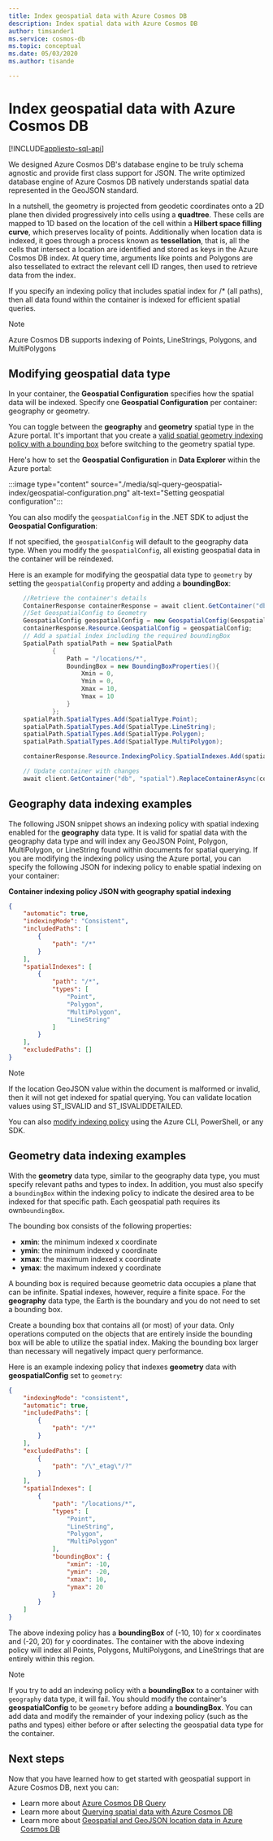 ```yaml
---
title: Index geospatial data with Azure Cosmos DB
description: Index spatial data with Azure Cosmos DB
author: timsander1
ms.service: cosmos-db
ms.topic: conceptual
ms.date: 05/03/2020
ms.author: tisande

---
```

# Index geospatial data with Azure Cosmos DB
[!INCLUDE[appliesto-sql-api](includes/appliesto-sql-api.md)]

We designed Azure Cosmos DB's database engine to be truly schema agnostic and provide first class support for JSON. The write optimized database engine of Azure Cosmos DB natively understands spatial data represented in the GeoJSON standard.

In a nutshell, the geometry is projected from geodetic coordinates onto a 2D plane then divided progressively into cells using a **quadtree**. These cells are mapped to 1D based on the location of the cell within a **Hilbert space filling curve**, which preserves locality of points. Additionally when location data is indexed, it goes through a process known as **tessellation**, that is, all the cells that intersect a location are identified and stored as keys in the Azure Cosmos DB index. At query time, arguments like points and Polygons are also tessellated to extract the relevant cell ID ranges, then used to retrieve data from the index.

If you specify an indexing policy that includes spatial index for /* (all paths), then all data found within the container is indexed for efficient spatial queries.

> [!NOTE]
> Azure Cosmos DB supports indexing of Points, LineStrings, Polygons, and MultiPolygons
>
>

## Modifying geospatial data type

In your container, the **Geospatial Configuration** specifies how the spatial data will be indexed. Specify one **Geospatial Configuration** per container: geography or geometry.

You can toggle between the **geography** and **geometry** spatial type in the Azure portal. It's important that you create a [valid spatial geometry indexing policy with a bounding box](#geometry-data-indexing-examples) before switching to the geometry spatial type.

Here's how to set the **Geospatial Configuration** in **Data Explorer** within the Azure portal:

:::image type="content" source="./media/sql-query-geospatial-index/geospatial-configuration.png" alt-text="Setting geospatial configuration":::

You can also modify the `geospatialConfig` in the .NET SDK to adjust the **Geospatial Configuration**:

If not specified, the `geospatialConfig` will default to the geography data type. When you modify the `geospatialConfig`, all existing geospatial data in the container will be reindexed.

Here is an example for modifying the geospatial data type to `geometry` by setting the `geospatialConfig` property and adding a **boundingBox**:

```csharp
    //Retrieve the container's details
    ContainerResponse containerResponse = await client.GetContainer("db", "spatial").ReadContainerAsync();
    //Set GeospatialConfig to Geometry
    GeospatialConfig geospatialConfig = new GeospatialConfig(GeospatialType.Geometry);
    containerResponse.Resource.GeospatialConfig = geospatialConfig;
    // Add a spatial index including the required boundingBox
    SpatialPath spatialPath = new SpatialPath
            {  
                Path = "/locations/*",
                BoundingBox = new BoundingBoxProperties(){
                    Xmin = 0,
                    Ymin = 0,
                    Xmax = 10,
                    Ymax = 10
                }
            };
    spatialPath.SpatialTypes.Add(SpatialType.Point);
    spatialPath.SpatialTypes.Add(SpatialType.LineString);
    spatialPath.SpatialTypes.Add(SpatialType.Polygon);
    spatialPath.SpatialTypes.Add(SpatialType.MultiPolygon);

    containerResponse.Resource.IndexingPolicy.SpatialIndexes.Add(spatialPath);

    // Update container with changes
    await client.GetContainer("db", "spatial").ReplaceContainerAsync(containerResponse.Resource);
```

## Geography data indexing examples

The following JSON snippet shows an indexing policy with spatial indexing enabled for the **geography** data type. It is valid for spatial data with the geography data type and will index any GeoJSON Point, Polygon, MultiPolygon, or LineString found within documents for spatial querying. If you are modifying the indexing policy using the Azure portal, you can specify the following JSON for indexing policy to enable spatial indexing on your container:

**Container indexing policy JSON with geography spatial indexing**

```json
{
    "automatic": true,
    "indexingMode": "Consistent",
    "includedPaths": [
        {
            "path": "/*"
        }
    ],
    "spatialIndexes": [
        {
            "path": "/*",
            "types": [
                "Point",
                "Polygon",
                "MultiPolygon",
                "LineString"
            ]
        }
    ],
    "excludedPaths": []
}
```

> [!NOTE]
> If the location GeoJSON value within the document is malformed or invalid, then it will not get indexed for spatial querying. You can validate location values using ST_ISVALID and ST_ISVALIDDETAILED.

You can also [modify indexing policy](how-to-manage-indexing-policy.md) using the Azure CLI, PowerShell, or any SDK.

## Geometry data indexing examples

With the **geometry** data type, similar to the geography data type, you must specify relevant paths and types to index. In addition, you must also specify a `boundingBox` within the indexing policy to indicate the desired area to be indexed for that specific path. Each geospatial path requires its own`boundingBox`.

The bounding box consists of the following properties:

- **xmin**: the minimum indexed x coordinate
- **ymin**: the minimum indexed y coordinate
- **xmax**: the maximum indexed x coordinate
- **ymax**: the maximum indexed y coordinate

A bounding box is required because geometric data occupies a plane that can be infinite. Spatial indexes, however, require a finite space. For the **geography** data type, the Earth is the boundary and you do not need to set a bounding box.

Create a bounding box that contains all (or most) of your data. Only operations computed on the objects that are entirely inside the bounding box will be able to utilize the spatial index. Making the bounding box larger than necessary will negatively impact query performance.

Here is an example indexing policy that indexes **geometry** data with **geospatialConfig** set to `geometry`:

```json
{
    "indexingMode": "consistent",
    "automatic": true,
    "includedPaths": [
        {
            "path": "/*"
        }
    ],
    "excludedPaths": [
        {
            "path": "/\"_etag\"/?"
        }
    ],
    "spatialIndexes": [
        {
            "path": "/locations/*",
            "types": [
                "Point",
                "LineString",
                "Polygon",
                "MultiPolygon"
            ],
            "boundingBox": {
                "xmin": -10,
                "ymin": -20,
                "xmax": 10,
                "ymax": 20
            }
        }
    ]
}
```

The above indexing policy has a **boundingBox** of (-10, 10) for x coordinates and (-20, 20) for y coordinates. The container with the above indexing policy will index all Points, Polygons, MultiPolygons, and LineStrings that are entirely within this region.

> [!NOTE]
> If you try to add an indexing policy with a **boundingBox** to a container with `geography` data type, it will fail. You should modify the container's **geospatialConfig** to be `geometry` before adding a **boundingBox**. You can add data and modify the remainder of
> your indexing policy (such as the paths and types) either before or after selecting the geospatial data type for the container.

## Next steps

Now that you have learned how to get started with geospatial support in Azure Cosmos DB, next you can:

* Learn more about [Azure Cosmos DB Query](sql-query-getting-started.md)
* Learn more about [Querying spatial data with Azure Cosmos DB](sql-query-geospatial-query.md)
* Learn more about [Geospatial and GeoJSON location data in Azure Cosmos DB](sql-query-geospatial-intro.md)
